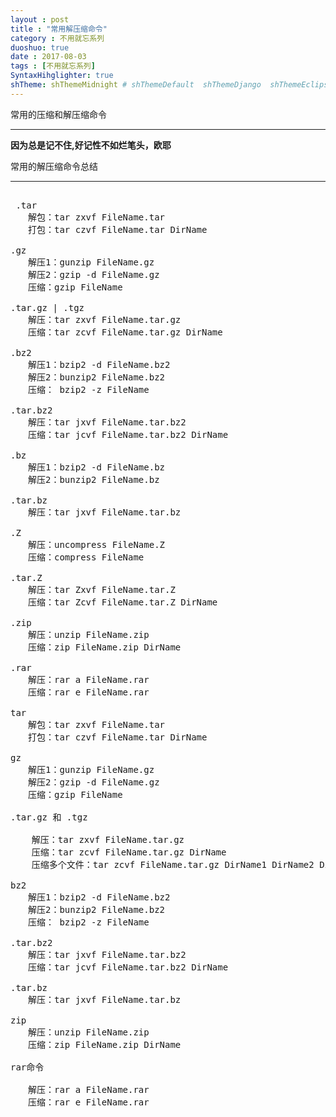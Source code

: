 ```yaml
---
layout : post
title : "常用解压缩命令"
category : 不用就忘系列
duoshuo: true
date : 2017-08-03
tags : [不用就忘系列]
SyntaxHihglighter: true
shTheme: shThemeMidnight # shThemeDefault  shThemeDjango  shThemeEclipse  shThemeEmacs  shThemeFadeToGrey  shThemeMidnight  shThemeRDark
---
```


常用的压缩和解压缩命令


****  

**因为总是记不住,好记性不如烂笔头，欧耶**

常用的解压缩命令总结

<!-- more -->

---

<pre class="brush: c; ">

 .tar
　　解包：tar zxvf FileName.tar
　　打包：tar czvf FileName.tar DirName

.gz
　　解压1：gunzip FileName.gz
　　解压2：gzip -d FileName.gz
　　压缩：gzip FileName

.tar.gz | .tgz
　　解压：tar zxvf FileName.tar.gz
　　压缩：tar zcvf FileName.tar.gz DirName

.bz2
　　解压1：bzip2 -d FileName.bz2
　　解压2：bunzip2 FileName.bz2
　　压缩： bzip2 -z FileName

.tar.bz2
　　解压：tar jxvf FileName.tar.bz2
　　压缩：tar jcvf FileName.tar.bz2 DirName

.bz
　　解压1：bzip2 -d FileName.bz
　　解压2：bunzip2 FileName.bz

.tar.bz
　　解压：tar jxvf FileName.tar.bz

.Z
　　解压：uncompress FileName.Z
　　压缩：compress FileName

.tar.Z
　　解压：tar Zxvf FileName.tar.Z
　　压缩：tar Zcvf FileName.tar.Z DirName

.zip
　　解压：unzip FileName.zip
　　压缩：zip FileName.zip DirName

.rar
　　解压：rar a FileName.rar
　　压缩：rar e FileName.rar

tar
　　解包：tar zxvf FileName.tar
　　打包：tar czvf FileName.tar DirName

gz
　　解压1：gunzip FileName.gz
　　解压2：gzip -d FileName.gz
　　压缩：gzip FileName

.tar.gz 和 .tgz

    解压：tar zxvf FileName.tar.gz
    压缩：tar zcvf FileName.tar.gz DirName
    压缩多个文件：tar zcvf FileName.tar.gz DirName1 DirName2 DirName3

bz2
　　解压1：bzip2 -d FileName.bz2
　　解压2：bunzip2 FileName.bz2
　　压缩： bzip2 -z FileName

.tar.bz2
　　解压：tar jxvf FileName.tar.bz2
　　压缩：tar jcvf FileName.tar.bz2 DirName

.tar.bz
　　解压：tar jxvf FileName.tar.bz

zip
　　解压：unzip FileName.zip
　　压缩：zip FileName.zip DirName

rar命令

　　解压：rar a FileName.rar
　　压缩：rar e FileName.rar

</pre>




